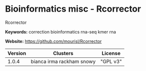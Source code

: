 # Bioinformatics misc - Rcorrector

Rcorrector

**Keywords:** correction bioinformatics rna-seq kmer rna

**Website:** <https://github.com/mourisl/Rcorrector>

| Version | Clusters | License |
| ------- | -------- | ------- |
| 1.0.4 | bianca irma rackham snowy | "GPL v3" |
